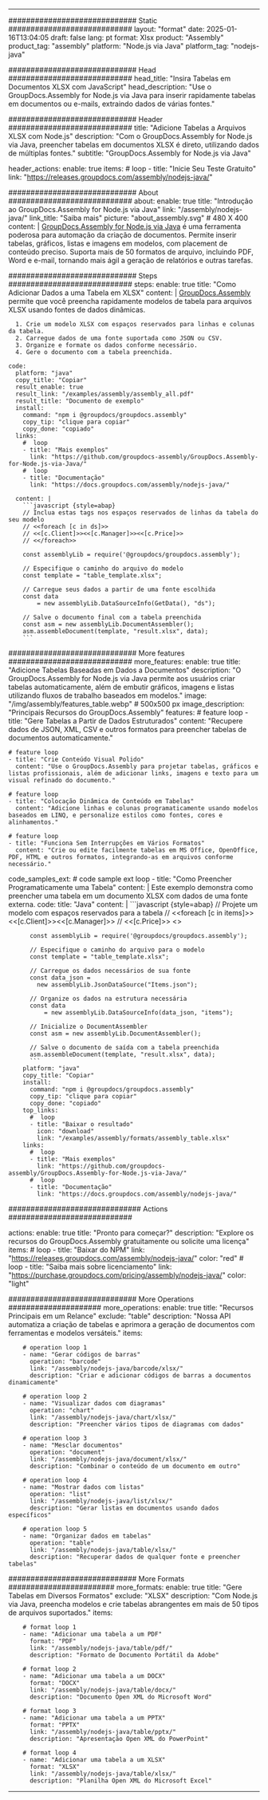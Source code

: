 



---
############################# Static ############################
layout: "format"
date:  2025-01-16T13:04:05
draft: false
lang: pt
format: Xlsx
product: "Assembly"
product_tag: "assembly"
platform: "Node.js via Java"
platform_tag: "nodejs-java"

############################# Head ############################
head_title: "Insira Tabelas em Documentos XLSX com JavaScript"
head_description: "Use o GroupDocs.Assembly for Node.js via Java para inserir rapidamente tabelas em documentos ou e-mails, extraindo dados de várias fontes."

############################# Header ############################
title: "Adicione Tabelas a Arquivos XLSX com Node.js" 
description: "Com o GroupDocs.Assembly for Node.js via Java, preencher tabelas em documentos XLSX é direto, utilizando dados de múltiplas fontes."
subtitle: "GroupDocs.Assembly for Node.js via Java" 

header_actions:
  enable: true
  items:
    #  loop
    - title: "Inicie Seu Teste Gratuito"
      link: "https://releases.groupdocs.com/assembly/nodejs-java/"
      
############################# About ############################
about:
    enable: true
    title: "Introdução ao GroupDocs.Assembly for Node.js via Java"
    link: "/assembly/nodejs-java/"
    link_title: "Saiba mais"
    picture: "about_assembly.svg" # 480 X 400
    content: |
       [GroupDocs.Assembly for Node.js via Java](/assembly/nodejs-java/) é uma ferramenta poderosa para automação da criação de documentos. Permite inserir tabelas, gráficos, listas e imagens em modelos, com placement de conteúdo preciso. Suporta mais de 50 formatos de arquivo, incluindo PDF, Word e e-mail, tornando mais ágil a geração de relatórios e outras tarefas.

############################# Steps ############################
steps:
    enable: true
    title: "Como Adicionar Dados a uma Tabela em XLSX"
    content: |
      [GroupDocs.Assembly](/assembly/nodejs-java/) permite que você preencha rapidamente modelos de tabela para arquivos XLSX usando fontes de dados dinâmicas.
      
      1. Crie um modelo XLSX com espaços reservados para linhas e colunas da tabela.
      2. Carregue dados de uma fonte suportada como JSON ou CSV.
      3. Organize e formate os dados conforme necessário.
      4. Gere o documento com a tabela preenchida.
   
    code:
      platform: "java"
      copy_title: "Copiar"
      result_enable: true
      result_link: "/examples/assembly/assembly_all.pdf"
      result_title: "Documento de exemplo"
      install:
        command: "npm i @groupdocs/groupdocs.assembly"
        copy_tip: "clique para copiar"
        copy_done: "copiado"
      links:
        #  loop
        - title: "Mais exemplos"
          link: "https://github.com/groupdocs-assembly/GroupDocs.Assembly-for-Node.js-via-Java/"
        #  loop
        - title: "Documentação"
          link: "https://docs.groupdocs.com/assembly/nodejs-java/"
          
      content: |
        ```javascript {style=abap}
        // Inclua estas tags nos espaços reservados de linhas da tabela do seu modelo
        // <<foreach [c in ds]>>
        // <<[c.Client]>><<[c.Manager]>><<[c.Price]>>
        // <</foreach>>
    
        const assemblyLib = require('@groupdocs/groupdocs.assembly');

        // Especifique o caminho do arquivo do modelo
        const template = "table_template.xlsx";

        // Carregue seus dados a partir de uma fonte escolhida
        const data 
            = new assemblyLib.DataSourceInfo(GetData(), "ds");

        // Salve o documento final com a tabela preenchida
        const asm = new assemblyLib.DocumentAssembler();
        asm.assembleDocument(template, "result.xlsx", data);
        ```           

############################# More features ############################
more_features:
  enable: true
  title: "Adicione Tabelas Baseadas em Dados a Documentos"
  description: "O GroupDocs.Assembly for Node.js via Java permite aos usuários criar tabelas automaticamente, além de embutir gráficos, imagens e listas utilizando fluxos de trabalho baseados em modelos."
  image: "/img/assembly/features_table.webp" # 500x500 px
  image_description: "Principais Recursos do GroupDocs.Assembly"
  features:
    # feature loop
    - title: "Gere Tabelas a Partir de Dados Estruturados"
      content: "Recupere dados de JSON, XML, CSV e outros formatos para preencher tabelas de documentos automaticamente."

    # feature loop
    - title: "Crie Conteúdo Visual Polido"
      content: "Use o GroupDocs.Assembly para projetar tabelas, gráficos e listas profissionais, além de adicionar links, imagens e texto para um visual refinado do documento."

    # feature loop
    - title: "Colocação Dinâmica de Conteúdo em Tabelas"
      content: "Adicione linhas e colunas programaticamente usando modelos baseados em LINQ, e personalize estilos como fontes, cores e alinhamentos."

    # feature loop
    - title: "Funciona Sem Interrupções em Vários Formatos"
      content: "Crie ou edite facilmente tabelas em MS Office, OpenOffice, PDF, HTML e outros formatos, integrando-as em arquivos conforme necessário."
      
  code_samples_ext:
    # code sample ext loop
    - title: "Como Preencher Programaticamente uma Tabela"
      content: |
        Este exemplo demonstra como preencher uma tabela em um documento XLSX com dados de uma fonte externa.
      code:
        title: "Java"
        content: |
          ```javascript {style=abap}
          // Projete um modelo com espaços reservados para a tabela
          // <<foreach [c in items]>> <<[c.Client]>><<[c.Manager]>>
          //  <<[c.Price]>> <</foreach>>
          
          const assemblyLib = require('@groupdocs/groupdocs.assembly');

          // Especifique o caminho do arquivo para o modelo
          const template = "table_template.xlsx";

          // Carregue os dados necessários de sua fonte
          const data_json = 
            new assemblyLib.JsonDataSource("Items.json");

          // Organize os dados na estrutura necessária
          const data 
              = new assemblyLib.DataSourceInfo(data_json, "items");

          // Inicialize o DocumentAssembler
          const asm = new assemblyLib.DocumentAssembler();

          // Salve o documento de saída com a tabela preenchida
          asm.assembleDocument(template, "result.xlsx", data);
          ```
        platform: "java"
        copy_title: "Copiar"
        install:
          command: "npm i @groupdocs/groupdocs.assembly"
          copy_tip: "clique para copiar"
          copy_done: "copiado"
        top_links:
          #  loop
          - title: "Baixar o resultado"
            icon: "download"
            link: "/examples/assembly/formats/assembly_table.xlsx"
        links:
          #  loop
          - title: "Mais exemplos"
            link: "https://github.com/groupdocs-assembly/GroupDocs.Assembly-for-Node.js-via-Java/"
          #  loop
          - title: "Documentação"
            link: "https://docs.groupdocs.com/assembly/nodejs-java/"
            

            


############################## Actions ############################

actions:
  enable: true
  title: "Pronto para começar?"
  description: "Explore os recursos do GroupDocs.Assembly gratuitamente ou solicite uma licença"
  items:
    #  loop
    - title: "Baixar do NPM"
      link: "https://releases.groupdocs.com/assembly/nodejs-java/"
      color: "red"
        #  loop
    - title: "Saiba mais sobre licenciamento"
      link: "https://purchase.groupdocs.com/pricing/assembly/nodejs-java/"
      color: "light"


############################# More Operations #####################
more_operations:
    enable: true
    title: "Recursos Principais em um Relance"
    exclude: "table"
    description: "Nossa API automatiza a criação de tabelas e aprimora a geração de documentos com ferramentas e modelos versáteis."
    items: 
          
        # operation loop 1
        - name: "Gerar códigos de barras"
          operation: "barcode"
          link: "/assembly/nodejs-java/barcode/xlsx/"
          description: "Criar e adicionar códigos de barras a documentos dinamicamente"

        # operation loop 2
        - name: "Visualizar dados com diagramas"
          operation: "chart"
          link: "/assembly/nodejs-java/chart/xlsx/"
          description: "Preencher vários tipos de diagramas com dados"

        # operation loop 3
        - name: "Mesclar documentos"
          operation: "document"
          link: "/assembly/nodejs-java/document/xlsx/"
          description: "Combinar o conteúdo de um documento em outro"

        # operation loop 4
        - name: "Mostrar dados com listas"
          operation: "list"
          link: "/assembly/nodejs-java/list/xlsx/"
          description: "Gerar listas em documentos usando dados específicos"

        # operation loop 5
        - name: "Organizar dados em tabelas"
          operation: "table"
          link: "/assembly/nodejs-java/table/xlsx/"
          description: "Recuperar dados de qualquer fonte e preencher tabelas"
         
          
############################# More Formats ########################
more_formats:
    enable: true
    title: "Gere Tabelas em Diversos Formatos"
    exclude: "XLSX"
    description: "Com Node.js via Java, preencha modelos e crie tabelas abrangentes em mais de 50 tipos de arquivos suportados."
    items: 
          
        # format loop 1
        - name: "Adicionar uma tabela a um PDF"
          format: "PDF"
          link: "/assembly/nodejs-java/table/pdf/"
          description: "Formato de Documento Portátil da Adobe"
          
        # format loop 2
        - name: "Adicionar uma tabela a um DOCX"
          format: "DOCX"
          link: "/assembly/nodejs-java/table/docx/"
          description: "Documento Open XML do Microsoft Word"
          
        # format loop 3
        - name: "Adicionar uma tabela a um PPTX"
          format: "PPTX"
          link: "/assembly/nodejs-java/table/pptx/"
          description: "Apresentação Open XML do PowerPoint"
          
        # format loop 4
        - name: "Adicionar uma tabela a um XLSX"
          format: "XLSX"
          link: "/assembly/nodejs-java/table/xlsx/"
          description: "Planilha Open XML do Microsoft Excel"


          

---